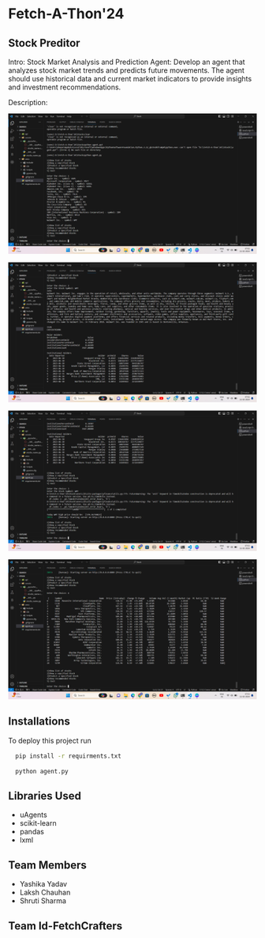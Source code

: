
# Fetch-A-Thon'24

## Stock Preditor

Intro:
Stock Market Analysis and Prediction Agent: Develop an agent that analyzes stock market trends and predicts future movements. The agent should use historical data and current market indicators to provide insights and investment recommendations.

Description:

![ss1](assets/1.png)


![ss2](assets/2.png)


![ss3](assets/3.png)


![ss4](assets/4.png)



## Installations

To deploy this project run

```bash
  pip install -r requirments.txt
```

```bash
  python agent.py
```


## Libraries Used

- uAgents
- scikit-learn
- pandas
- lxml

## Team Members 

- Yashika Yadav
- Laksh Chauhan
- Shruti Sharma

## Team Id-FetchCrafters

